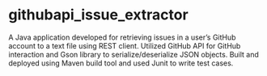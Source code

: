 # githubapi_issue_extractor

A Java application developed for retrieving issues in a user’s GitHub account to a text file using REST client. Utilized GitHub API for GitHub interaction and Gson library to serialize/deserialize JSON objects. Built and deployed using Maven build tool and used Junit to write test cases.

